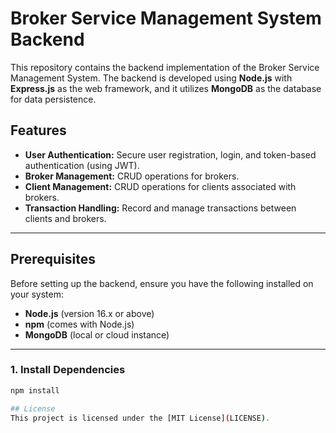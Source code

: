 # Broker Service Management System Backend

This repository contains the backend implementation of the Broker Service Management System. The backend is developed using **Node.js** with **Express.js** as the web framework, and it utilizes **MongoDB** as the database for data persistence.

## Features
- **User Authentication:** Secure user registration, login, and token-based authentication (using JWT).
- **Broker Management:** CRUD operations for brokers.
- **Client Management:** CRUD operations for clients associated with brokers.
- **Transaction Handling:** Record and manage transactions between clients and brokers.


---

## Prerequisites
Before setting up the backend, ensure you have the following installed on your system:
- **Node.js** (version 16.x or above)
- **npm** (comes with Node.js)
- **MongoDB** (local or cloud instance)

---


### 1. Install Dependencies
```bash
npm install

## License
This project is licensed under the [MIT License](LICENSE).
